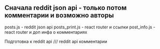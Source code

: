 ## Сначала reddit json api - только потом комментарии и возможно авторы

posts.js - reddit json api
posts_print.js - react router и ссылки
post_info.js - react router и доп инфа о комментариях

Подготовка к reddit api
///
reddit api
комментарии
